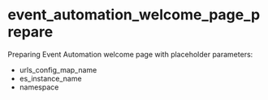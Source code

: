 # event_automation_welcome_page_prepare

Preparing Event Automation welcome page with placeholder
parameters:
- urls_config_map_name
- es_instance_name
- namespace
